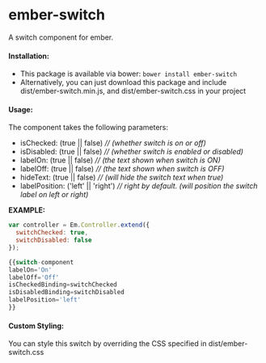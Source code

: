 # ember-switch
A switch component for ember.

#### Installation:
* This package is available via bower:  `bower install ember-switch`
* Alternatively, you can just download this package and include dist/ember-switch.min.js, and dist/ember-switch.css in your project

#### Usage:
The component takes the following parameters:
* isChecked: (true || false) *// (whether switch is on or off)*
* isDisabled: (true || false) *// (whether switch is enabled or disabled)*
* labelOn: (true || false) *// (the text shown when switch is ON)*
* labelOff: (true || false) *// (the text shown when switch is OFF)*
* hideText: (true || false) *// (will hide the switch text when true)*
* labelPosition: ('left' || 'right') *// right by default. (will position the switch label on left or right)*

**EXAMPLE:**
```javascript
var controller = Em.Controller.extend({
  switchChecked: true,
  switchDisabled: false
});

{{switch-component
labelOn='On'
labelOff='Off'
isCheckedBinding=switchChecked
isDisabledBinding=switchDisabled
labelPosition='left'
}}
```

#### Custom Styling:
You can style this switch by overriding the CSS specified in dist/ember-switch.css
